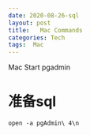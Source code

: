 ```yaml
---
date: 2020-08-26-sql
layout: post
title:   Mac Commands
categories: Tech
tags:  Mac 
---
```


Mac Start pgadmin
# 准备sql
```
open -a pgAdmin\ 4\n
```
